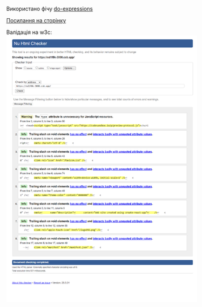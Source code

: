 Використано фічу [do-expressions](https://babeljs.io/docs/babel-plugin-proposal-do-expressions)

[Посилання на сторінку](https://od1f8k-3000.csb.app/)

Валідація на w3c:
![Screenshot](https://github.com/ipz202-rev/standards-lab3/blob/main/w3c-validation.png)

